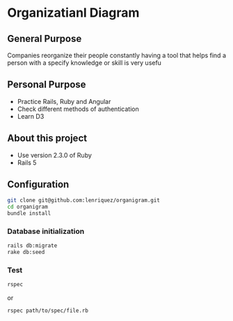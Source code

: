 # Organizatianl Diagram

## General Purpose
Companies reorganize their people constantly having a tool that helps find a person with a specify knowledge or skill
is very usefu

## Personal Purpose
- Practice Rails, Ruby and Angular
- Check different methods of authentication
- Learn D3

## About this project
- Use version 2.3.0 of Ruby
- Rails 5

## Configuration
``` bash
git clone git@github.com:lenriquez/organigram.git
cd organigram
bundle install
```

### Database initialization
``` bash
rails db:migrate
rake db:seed
```

### Test
```bash
rspec
```

or

```bash
rspec path/to/spec/file.rb
```

